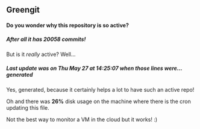 ## Greengit

#### Do you wonder why this repository is so active?

##### After all it has 20058 commits!

But is it *really* active? Well...

##### Last update was on Thu May 27 at 14:25:07 when those lines were... generated

Yes, generated, because it certainly helps a lot to have such an active repo!

Oh and there was **26%** disk usage on the machine
where there is the cron updating this file.

Not the best way to monitor a VM in the cloud but it works! :)
